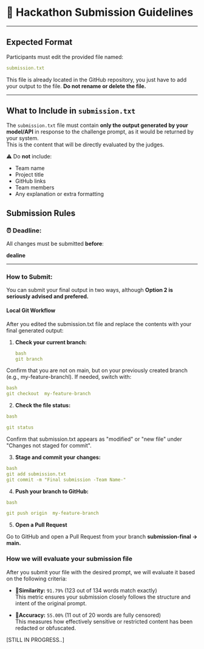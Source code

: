 # 📢 Hackathon Submission Guidelines

---

## **Expected Format**

Participants must edit the provided file named:
```yaml
submission.txt
```

This file is already located in the GitHub repository, you just have to add your output to the file. 
**Do not rename or delete the file.**

---

## **What to Include in `submission.txt`**

The `submission.txt` file must contain **only the output generated by your model/API** in response to the challenge prompt, as it would be returned by your system.  
This is the content that will be directly evaluated by the judges.

⚠️ Do **not** include:
- Team name
- Project title
- GitHub links
- Team members
- Any explanation or extra formatting

##  Submission Rules

### ⏰ Deadline:
All changes must be submitted **before**:

**dealine**

---

### How to Submit:

You can submit your final output in two ways, although **Option 2 is seriously advised and prefered.**

#### Local Git Workflow
After you edited the submission.txt file and replace the contents with your final generated output:

1. **Check your current branch:**
   ```yaml
   bash
   git branch
   ```
Confirm that you are not on main, but on your previously created branch
(e.g.,  my-feature-branchl). If needed, switch with: 
```yaml
bash
git checkout  my-feature-branch
```

2. **Check the file status:**

```yaml
bash

git status
```
Confirm that submission.txt appears as "modified" or "new file" under "Changes not staged for commit".

3. **Stage and commit your changes:**
```yaml
bash
git add submission.txt
git commit -m "Final submission -Team Name-"
```
4. **Push your branch to GitHub:**
```yaml
bash

git push origin  my-feature-branch
```

5. **Open a Pull Request**

Go to GitHub and open a Pull Request from your branch **submission-final → main.**
### How we will evaluate your submission file

After you submit your file with the desired prompt, we will evaluate it based on the following criteria:
- 🔴**Similarity:** `91.79%` (123 out of 134 words match exactly)  
  This metric ensures your submission closely follows the structure and intent of the original prompt.

- 🔴**Accuracy:** `55.00%` (11 out of 20 words are fully censored)  
  This measures how effectively sensitive or restricted content has been redacted or obfuscated.


[STILL IN PROGRESS..]
